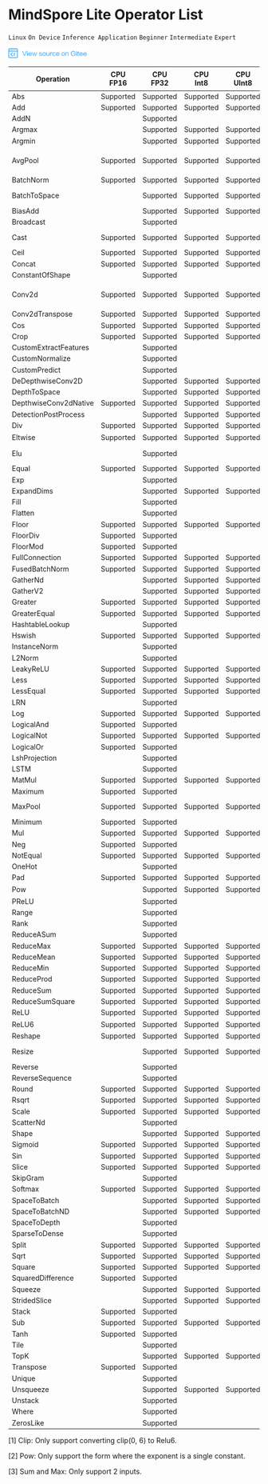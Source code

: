 # MindSpore Lite Operator List

`Linux` `On Device` `Inference Application` `Beginner` `Intermediate` `Expert`

<a href="https://gitee.com/mindspore/docs/blob/r1.1/docs/note/source_en/operator_list_lite.md" target="_blank"><img src="./_static/logo_source.png"></a>

| Operation             | CPU<br/>FP16 | CPU<br/>FP32 | CPU<br/>Int8 | CPU<br/>UInt8 | GPU<br/>FP16 | GPU<br/>FP32 | NPU       | 支持的Tensorflow<br/>Lite算子   | 支持的Caffe<br/>Lite算子 | 支持的Onnx<br/>Lite算子                         |
| --------------------- | ------------ | ------------ | ------------ | ------------- | ------------ | ------------ | --------- | ------------------------------- | ------------------------ | ----------------------------------------------- |
| Abs                   | Supported    | Supported    | Supported    | Supported     | Supported    | Supported    | Supported | Abs                             |                          | Abs                                             |
| Add                   | Supported    | Supported    | Supported    | Supported     | Supported    | Supported    | Supported | Add                             |                          | Add, Int8Add                                    |
| AddN                  |              | Supported    |              |               |              |              |           | AddN                            |                          |                                                 |
| Argmax                |              | Supported    | Supported    | Supported     | Supported    | Supported    |           | Argmax                          | ArgMax                   | ArgMax                                          |
| Argmin                |              | Supported    | Supported    | Supported     | Supported    | Supported    |           | Argmin                          |                          |                                                 |
| AvgPool               | Supported    | Supported    | Supported    | Supported     | Supported    | Supported    | Supported | MeanPooling                     | Pooling                  | AveragePool, GlobalAveragePool, Int8AveragePool |
| BatchNorm             | Supported    | Supported    | Supported    | Supported     | Supported    | Supported    |           |                                 | BatchNorm                | BatchNormalization                              |
| BatchToSpace          |              | Supported    | Supported    | Supported     | Supported    | Supported    |           | BatchToSpace, BatchToSpaceND    |                          |                                                 |
| BiasAdd               |              | Supported    | Supported    | Supported     | Supported    | Supported    |           |                                 |                          | BiasAdd                                         |
| Broadcast             |              | Supported    |              |               |              |              |           | BroadcastTo                     |                          | Expand                                          |
| Cast                  | Supported    | Supported    | Supported    | Supported     | Supported    | Supported    | Supported | Cast, QUANTIZE, DEQUANTIZE      |                          | Cast                                            |
| Ceil                  | Supported    | Supported    | Supported    | Supported     | Supported    | Supported    | Supported | Ceil                            |                          | Ceil                                            |
| Concat                | Supported    | Supported    | Supported    | Supported     | Supported    | Supported    | Supported | Concat                          | Concat                   | Concat                                          |
| ConstantOfShape       |              | Supported    |              |               |              |              |           |                                 |                          | ConstantOfShape                                 |
| Conv2d                | Supported    | Supported    | Supported    | Supported     | Supported    | Supported    | Supported | Conv2D                          | Convolution              | Conv, Int8Conv, ConvRelu, Int8ConvRelu          |
| Conv2dTranspose       | Supported    | Supported    | Supported    | Supported     | Supported    | Supported    | Supported | DeConv2D                        | Deconvolution            | ConvTranspose                                   |
| Cos                   | Supported    | Supported    | Supported    | Supported     | Supported    | Supported    | Supported | Cos                             |                          | Cos                                             |
| Crop                  | Supported    | Supported    | Supported    | Supported     |              |              |           |                                 | Crop                     |                                                 |
| CustomExtractFeatures |              | Supported    |              |               |              |              |           | ExtractFeatures                 |                          |                                                 |
| CustomNormalize       |              | Supported    |              |               |              |              |           | Normalize                       |                          |                                                 |
| CustomPredict         |              | Supported    |              |               |              |              |           | Predict                         |                          |                                                 |
| DeDepthwiseConv2D     |              | Supported    | Supported    | Supported     |              |              |           |                                 | Deconvolution            |                                                 |
| DepthToSpace          |              | Supported    | Supported    | Supported     | Supported    | Supported    |           | DepthToSpace                    |                          | DepthToSpace                                    |
| DepthwiseConv2dNative | Supported    | Supported    | Supported    | Supported     | Supported    | Supported    | Supported | DepthwiseConv2D                 | Convolution              |                                                 |
| DetectionPostProcess  |              | Supported    | Supported    | Supported     |              |              |           | Custom                          |                          |                                                 |
| Div                   | Supported    | Supported    | Supported    | Supported     | Supported    | Supported    | Supported | Div, RealDiv                    |                          | Div                                             |
| Eltwise               | Supported    | Supported    | Supported    | Supported     | Supported    | Supported    | Supported |                                 | Eltwise                  | Sum, Max<sup>[3]</sup>                          |
| Elu                   |              | Supported    |              |               |              |              |           |                                 | Elu                      | Elu, NonMaxSuppression                          |
| Equal                 | Supported    | Supported    | Supported    | Supported     | Supported    | Supported    | Supported | Equal                           |                          | Equal                                           |
| Exp                   |              | Supported    |              |               | Supported    | Supported    |           | Exp                             | Exp                      | Exp                                             |
| ExpandDims            |              | Supported    | Supported    | Supported     |              |              |           | ExpandDims                      |                          |                                                 |
| Fill                  |              | Supported    |              |               |              |              |           | Fill                            |                          |                                                 |
| Flatten               |              | Supported    |              |               |              |              |           |                                 | Flatten                  |                                                 |
| Floor                 | Supported    | Supported    | Supported    | Supported     | Supported    | Supported    | Supported | flOOR                           |                          | Floor                                           |
| FloorDiv              | Supported    | Supported    |              |               | Supported    | Supported    | Supported | FloorDiv                        |                          |                                                 |
| FloorMod              | Supported    | Supported    |              |               | Supported    | Supported    | Supported | FloorMod                        |                          |                                                 |
| FullConnection        | Supported    | Supported    | Supported    | Supported     | Supported    | Supported    |           | FullyConnected                  | InnerProduct             |                                                 |
| FusedBatchNorm        | Supported    | Supported    | Supported    | Supported     |              |              | Supported | FusedBatchNorm                  |                          |                                                 |
| GatherNd              |              | Supported    | Supported    | Supported     | Supported    | Supported    |           | GatherND                        |                          |                                                 |
| GatherV2              |              | Supported    | Supported    | Supported     | Supported    | Supported    |           | Gather                          |                          | Gather                                          |
| Greater               | Supported    | Supported    | Supported    | Supported     | Supported    | Supported    | Supported | Greater                         |                          | Greater                                         |
| GreaterEqual          | Supported    | Supported    | Supported    | Supported     | Supported    | Supported    | Supported | GreaterEqual                    |                          |                                                 |
| HashtableLookup       |              | Supported    |              |               |              |              |           | HashtableLookup                 |                          |                                                 |
| Hswish                | Supported    | Supported    | Supported    | Supported     | Supported    | Supported    | Supported | HardSwish                       |                          |                                                 |
| InstanceNorm          |              | Supported    |              |               |              |              |           | InstanceNorm                    |                          |                                                 |
| L2Norm                |              | Supported    |              |               |              |              |           | L2_NORMALIZATION                |                          |                                                 |
| LeakyReLU             | Supported    | Supported    | Supported    | Supported     | Supported    | Supported    | Supported | LeakyRelu                       |                          | LeakyRelu                                       |
| Less                  | Supported    | Supported    | Supported    | Supported     | Supported    | Supported    | Supported | Less                            |                          | Less                                            |
| LessEqual             | Supported    | Supported    | Supported    | Supported     | Supported    | Supported    | Supported | LessEqual                       |                          |                                                 |
| LRN                   |              | Supported    |              |               |              |              |           | LocalResponseNorm               |                          | Lrn, LRN                                        |
| Log                   | Supported    | Supported    | Supported    | Supported     | Supported    | Supported    | Supported | Log                             |                          | Log                                             |
| LogicalAnd            | Supported    | Supported    |              |               | Supported    | Supported    | Supported | LogicalAnd                      |                          | And                                             |
| LogicalNot            | Supported    | Supported    | Supported    | Supported     | Supported    | Supported    | Supported | LogicalNot                      |                          | Not                                             |
| LogicalOr             | Supported    | Supported    |              |               | Supported    | Supported    | Supported | LogicalOr                       |                          | Or                                              |
| LshProjection         |              | Supported    |              |               |              |              |           | LshProjection                   |                          |                                                 |
| LSTM                  |              | Supported    |              |               |              |              |           |                                 |                          | LSTM                                            |
| MatMul                | Supported    | Supported    | Supported    | Supported     | Supported    | Supported    | Supported |                                 |                          | MatMul                                          |
| Maximum               | Supported    | Supported    |              |               | Supported    | Supported    | Supported | Maximum                         |                          |                                                 |
| MaxPool               | Supported    | Supported    | Supported    | Supported     | Supported    | Supported    | Supported | MaxPooling                      | Pooling                  | MaxPool, GlobalMaxPool                          |
| Minimum               | Supported    | Supported    |              |               | Supported    | Supported    | Supported | Minimum                         |                          | Min                                             |
| Mul                   | Supported    | Supported    | Supported    | Supported     | Supported    | Supported    | Supported | Mul                             |                          | Mul                                             |
| Neg                   | Supported    | Supported    |              |               | Supported    | Supported    | Supported | Neg                             |                          | Neg                                             |
| NotEqual              | Supported    | Supported    | Supported    | Supported     | Supported    | Supported    | Supported | NotEqual                        |                          |                                                 |
| OneHot                |              | Supported    |              |               | Supported    | Supported    |           | OneHot                          |                          | OneHot                                          |
| Pad                   | Supported    | Supported    | Supported    | Supported     | Supported    | Supported    | Supported | Pad, MirrorPad                  |                          | Pad                                             |
| Pow                   |              | Supported    | Supported    | Supported     | Supported    | Supported    |           | Pow                             | Power                    | Pow<sup>[2]</sup>                               |
| PReLU                 |              | Supported    |              |               | Supported    | Supported    |           | PRELU                           | PReLU                    | PRelu                                           |
| Range                 |              | Supported    |              |               |              |              |           | Range                           |                          |                                                 |
| Rank                  |              | Supported    |              |               |              |              |           | Rank                            |                          |                                                 |
| ReduceASum            |              | Supported    |              |               | Supported    | Supported    |           |                                 | Reduction                |                                                 |
| ReduceMax             | Supported    | Supported    | Supported    | Supported     | Supported    | Supported    |           | ReduceMax                       |                          | ReduceMax                                       |
| ReduceMean            | Supported    | Supported    | Supported    | Supported     | Supported    | Supported    |           | Mean                            | Reduction                | ReduceMean                                      |
| ReduceMin             | Supported    | Supported    | Supported    | Supported     | Supported    | Supported    |           | ReduceMin                       |                          | ReduceMin                                       |
| ReduceProd            | Supported    | Supported    | Supported    | Supported     | Supported    | Supported    |           | ReduceProd                      |                          | ReduceProd                                      |
| ReduceSum             | Supported    | Supported    | Supported    | Supported     | Supported    | Supported    |           | Sum                             | Reduction                | ReduceSum                                       |
| ReduceSumSquare       | Supported    | Supported    | Supported    | Supported     |              |              |           |                                 | Reduction                | ReduceSumSquare                                 |
| ReLU                  | Supported    | Supported    | Supported    | Supported     | Supported    | Supported    | Supported | Relu                            | ReLU                     | Relu                                            |
| ReLU6                 | Supported    | Supported    | Supported    | Supported     | Supported    | Supported    | Supported | Relu6                           | ReLU6                    | Clip<sup>[1]</sup>                              |
| Reshape               | Supported    | Supported    | Supported    | Supported     | Supported    | Supported    |           | Reshape                         | Reshape                  | Reshape,Flatten                                 |
| Resize                |              | Supported    | Supported    | Supported     | Supported    | Supported    | Supported | ResizeBilinear, NearestNeighbor | Interp                   |                                                 |
| Reverse               |              | Supported    |              |               |              |              |           | reverse                         |                          |                                                 |
| ReverseSequence       |              | Supported    |              |               |              |              |           | ReverseSequence                 |                          |                                                 |
| Round                 | Supported    | Supported    | Supported    | Supported     | Supported    | Supported    | Supported | Round                           |                          | Round                                           |
| Rsqrt                 | Supported    | Supported    | Supported    | Supported     | Supported    | Supported    | Supported | Rsqrt                           |                          |                                                 |
| Scale                 | Supported    | Supported    | Supported    | Supported     | Supported    | Supported    | Supported |                                 | Scale                    |                                                 |
| ScatterNd             |              | Supported    |              |               |              |              |           | ScatterNd                       |                          |                                                 |
| Shape                 |              | Supported    | Supported    | Supported     | Supported    | Supported    | Supported | Shape                           |                          | Shape                                           |
| Sigmoid               | Supported    | Supported    | Supported    | Supported     | Supported    | Supported    |           | Logistic                        | Sigmoid                  | Sigmoid                                         |
| Sin                   | Supported    | Supported    | Supported    | Supported     | Supported    | Supported    | Supported | Sin                             |                          | Sin                                             |
| Slice                 | Supported    | Supported    | Supported    | Supported     | Supported    | Supported    | Supported | Slice                           | Slice                    | Slice                                           |
| SkipGram              |              | Supported    |              |               |              |              |           | SKipGram                        |                          |                                                 |
| Softmax               | Supported    | Supported    | Supported    | Supported     | Supported    | Supported    | Supported | Softmax                         | Softmax                  | Softmax                                         |
| SpaceToBatch          |              | Supported    | Supported    | Supported     | Supported    | Supported    |           | SpaceToBatch                    |                          |                                                 |
| SpaceToBatchND        |              | Supported    | Supported    | Supported     | Supported    | Supported    |           | SpaceToBatchND                  |                          |                                                 |
| SpaceToDepth          |              | Supported    |              |               | Supported    | Supported    |           | SpaceToDepth                    |                          | SpaceToDepth                                    |
| SparseToDense         |              | Supported    |              |               | Supported    | Supported    |           | SpareToDense                    |                          |                                                 |
| Split                 | Supported    | Supported    | Supported    | Supported     |              |              | Supported | Split, SplitV                   |                          | Split                                           |
| Sqrt                  | Supported    | Supported    | Supported    | Supported     | Supported    | Supported    | Supported | Sqrt                            |                          | Sqrt                                            |
| Square                | Supported    | Supported    | Supported    | Supported     | Supported    | Supported    | Supported | Square                          |                          |                                                 |
| SquaredDifference     | Supported    | Supported    |              |               | Supported    | Supported    | Supported | SquaredDifference               |                          |                                                 |
| Squeeze               |              | Supported    | Supported    | Supported     | Supported    | Supported    |           | Squeeze                         |                          | Squeeze                                         |
| StridedSlice          |              | Supported    | Supported    | Supported     | Supported    | Supported    | Supported | StridedSlice                    |                          |                                                 |
| Stack                 | Supported    | Supported    |              |               | Supported    | Supported    |           | Stack                           |                          |                                                 |
| Sub                   | Supported    | Supported    | Supported    | Supported     | Supported    | Supported    | Supported | Sub                             |                          | Sub                                             |
| Tanh                  | Supported    | Supported    |              |               | Supported    | Supported    |           | Tanh                            | TanH                     | Tanh, Sign                                      |
| Tile                  |              | Supported    |              |               |              |              |           | Tile                            | Tile                     | Tile                                            |
| TopK                  |              | Supported    | Supported    | Supported     |              |              |           | TopKV2                          |                          | TopK                                            |
| Transpose             | Supported    | Supported    |              |               | Supported    | Supported    | Supported | Transpose                       | Permute                  | Transpose                                       |
| Unique                |              | Supported    |              |               |              |              |           | Unique                          |                          |                                                 |
| Unsqueeze             |              | Supported    | Supported    | Supported     |              |              | Supported |                                 |                          | Unsqueeze                                       |
| Unstack               |              | Supported    |              |               |              |              |           | Unstack                         |                          |                                                 |
| Where                 |              | Supported    |              |               |              |              |           | Where                           |                          |                                                 |
| ZerosLike             |              | Supported    |              |               |              |              |           | ZerosLike                       |                          |                                                 |

[1] Clip: Only support converting clip(0, 6) to Relu6.

[2] Pow: Only support the form where the exponent is a single constant.

[3] Sum and Max: Only support 2 inputs.
